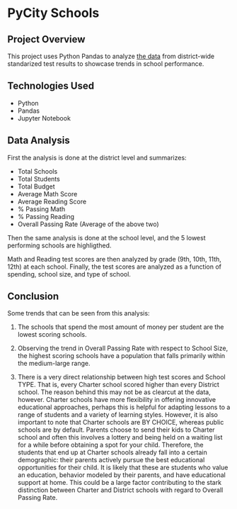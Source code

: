# PyCity Schools

## Project Overview

This project uses Python Pandas to analyze [the data](PyCitySchool/Resources) from district-wide standarized test results to showcase trends in school performance. 


## Technologies Used

- Python
- Pandas
- Jupyter Notebook

## Data Analysis

First the analysis is done at the district level and summarizes: 
- Total Schools
- Total Students
- Total Budget
- Average Math Score
- Average Reading Score
- % Passing Math
- % Passing Reading
- Overall Passing Rate (Average of the above two) 

Then the same analysis is done at the school level, and the 5 lowest performing schools are highligthed.

Math and Reading test scores are then analyzed by grade (9th, 10th, 11th, 12th) at each school. Finally, the test scores are analyzed as a function of spending, school size, and type of school.

## Conclusion

Some trends that can be seen from this analysis:

1. The schools that spend the most amount of money per student are the lowest scoring schools.

2. Observing the trend in Overall Passing Rate with respect to School Size, the highest scoring schools have a population that falls primarily within the medium-large range.

3. There is a very direct relationship between high test scores and School TYPE. That is, every Charter school scored higher than every District school. The reason behind this may not be as clearcut at the data, however. Charter schools have more flexibility in offering innovative educational approaches, perhaps this is helpful for adapting lessons to a range of students and a variety of learning styles. However, it is also important to note that Charter schools are BY CHOICE, whereas public schools are by default. Parents choose to send their kids to Charter school and often this involves a lottery and being held on a waiting list for a while before obtaining a spot for your child. Therefore, the students that end up at Charter schools already fall into a certain demographic: their parents actively pursue the best educational opportunities for their child. It is likely that these are students who value an education, behavior modeled by their parents, and have educational support at home. This could be a large factor contributing to the stark distinction between Charter and District schools with regard to Overall Passing Rate.
